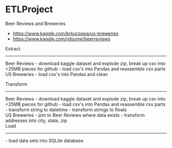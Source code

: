 # ETLProject

Beer Reviews and Breweries
- https://www.kaggle.com/brkurzawa/us-breweries
- https://www.kaggle.com/rdoume/beerreviews


Extract</br>
<hr>
Beer Reviews
- download kaggle dataset and explode zip, break up csv into <25MB pieces for github
- load csv's into Pandas and reassemble csv parts
</br>
US Breweries
- load csv's into Pandas and clean

Transform</br>
<hr>
Beer Reviews
- download kaggle dataset and explode zip, break up csv into <25MB pieces for github
- load csv's into Pandas and reassemble csv parts
- transform string to datetime
- transform strings to floats
</br>
US Breweries
- join to Beer Reviews where data exists
- transform addresses into city, state, zip
</br>
Load</br>
<hr>
- load data sets into SQLite database

